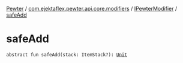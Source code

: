 [Pewter](../../index.md) / [com.ejektaflex.pewter.api.core.modifiers](../index.md) / [IPewterModifier](index.md) / [safeAdd](./safe-add.md)

# safeAdd

`abstract fun safeAdd(stack: ItemStack?): `[`Unit`](https://kotlinlang.org/api/latest/jvm/stdlib/kotlin/-unit/index.html)